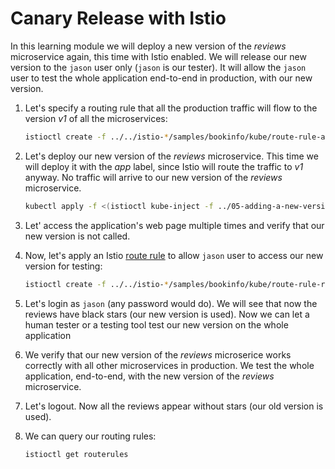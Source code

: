 # Canary Release with Istio
In this learning module we will deploy a new version of the _reviews_ microservice again,
this time with Istio enabled. We will release our new version to the `jason` user only (`jason` is our tester). It will allow the `jason` user to test the whole application end-to-end in production, with our new version.

1. Let's specify a routing rule that all the production traffic will flow to the version _v1_ of all the microservices:
   ```bash
   istioctl create -f ../../istio-*/samples/bookinfo/kube/route-rule-all-v1.yaml
   ```

2. Let's deploy our new version of the _reviews_ microservice. This time we will deploy it with the _app_ label, since Istio will route the traffic to _v1_ anyway. No traffic will arrive to our new version of the _reviews_ microservice.
   ```bash
   kubectl apply -f <(istioctl kube-inject -f ../05-adding-a-new-version-of-a-microservice/bookinfo-reviews-v2-with-app-label.yaml)
   ```

3. Let' access the application's web page multiple times and verify that our new version is not called.

4. Now, let's apply an Istio [route rule](https://istio.io/docs/reference/config/istio.routing.v1alpha1.html) to allow `jason` user to access our new version for testing:
   ```bash
   istioctl create -f ../../istio-*/samples/bookinfo/kube/route-rule-reviews-test-v2.yaml
   ```

5. Let's login as `jason` (any password would do). We will see that now the reviews have black stars (our new version is used). Now we can let a human tester or a testing tool test our new version on the whole application

5. We verify that our new version of the _reviews_ microserice works correctly with all other microservices in production. We test the whole application, end-to-end, with the new version of the _reviews_ microservice.

6. Let's logout. Now all the reviews appear without stars (our old version is used).

7. We can query our routing rules:
   ```bash
   istioctl get routerules
   ```
